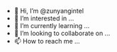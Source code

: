 - 👋 Hi, I’m @zunyangintel
- 👀 I’m interested in ...
- 🌱 I’m currently learning ...
- 💞️ I’m looking to collaborate on ...
- 📫 How to reach me ...

<!---
zunyangintel/zunyangintel is a ✨ special ✨ repository because its `README.md` (this file) appears on your GitHub profile.
You can click the Preview link to take a look at your changes.
--->
